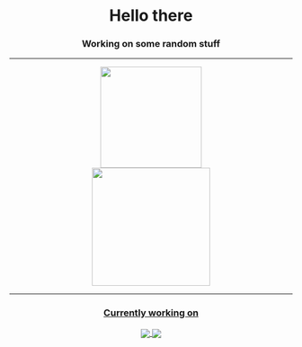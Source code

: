<div align="center">

# Hello there

### Working on some random stuff


---

</div>
<div align="center">

  <a href="https://github.com/MarceloMilbradt">
    <img height="180em" src="https://github-readme-stats-sigma-five.vercel.app/api?username=MarceloMilbradt&show_icons=true&theme=midnight-purple&include_all_commits=true&count_private=true"/>

</div>

<div align="center">
   <img height="210em" src="https://github-readme-streak-stats.herokuapp.com/?user=MarceloMilbradt&theme=highcontrast"/>
</div>



<div align="center">

---
### Currently working on

<a href="https://github.com/MarceloMilbradt/Firelink">
  <img align="center" src="https://github-readme-stats-sigma-five.vercel.app/api/pin/?username=MarceloMilbradt&repo=Firelink&theme=midnight-purple" />
</a>

<a href="https://github.com/MarceloMilbradt/NWled">
  <img align="center" src="https://github-readme-stats-sigma-five.vercel.app/api/pin/?username=MarceloMilbradt&repo=NWled&theme=midnight-purple" />
</a>

</div>

</div>
